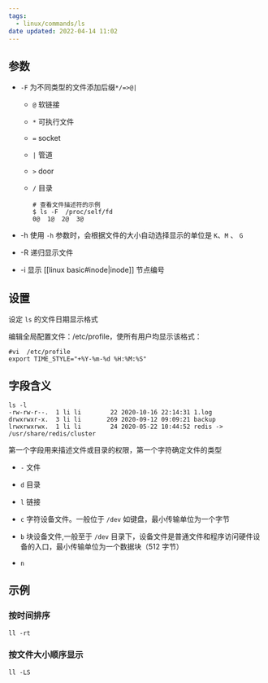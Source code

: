 ```yaml
---
tags:
  - linux/commands/ls
date updated: 2022-04-14 11:02
---
```


## 参数

- `-F` 为不同类型的文件添加后缀`*/=>@|`
  - `@` 软链接
  - `*` 可执行文件
  - `=` socket
  - `|` 管道
  - `>` door
  - `/` 目录

    ```shell
    # 查看文件描述符的示例
    $ ls -F  /proc/self/fd
    0@  1@  2@  3@
    ```

- -h 使用 `-h` 参数时，会根据文件的大小自动选择显示的单位是 `K`、`M` 、 `G`

- -R 递归显示文件

- -i 显示 [[linux basic#inode|inode]] 节点编号

## 设置

设定 `ls` 的文件日期显示格式

编辑全局配置文件：/etc/profile，使所有用户均显示该格式：

```shell
#vi  /etc/profile
export TIME_STYLE="+%Y-%m-%d %H:%M:%S"
```

## 字段含义

```shell
ls -l
-rw-rw-r--.  1 li li        22 2020-10-16 22:14:31 1.log
drwxrwxr-x.  3 li li       269 2020-09-12 09:09:21 backup
lrwxrwxrwx.  1 li li        24 2020-05-22 10:44:52 redis -> /usr/share/redis/cluster
```

第一个字段用来描述文件或目录的权限，第一个字符确定文件的类型

- `-` 文件

- `d` 目录

- `l` 链接

- `c` 字符设备文件。一般位于 `/dev` 如键盘，最小传输单位为一个字节

- `b` 块设备文件,一般至于 `/dev` 目录下，设备文件是普通文件和程序访问硬件设备的入口，最小传输单位为一个数据块（512 字节）

- `n`

## 示例

### 按时间排序

```shell
ll -rt
```

### 按文件大小顺序显示

```shell
ll -LS
```


